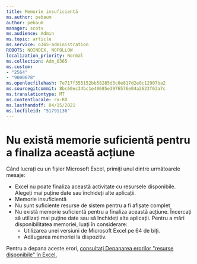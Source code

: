 ```yaml
---
title: Memorie insuficientă
ms.author: pebaum
author: pebaum
manager: scotv
ms.audience: Admin
ms.topic: article
ms.service: o365-administration
ROBOTS: NOINDEX, NOFOLLOW
localization_priority: Normal
ms.collection: Adm_O365
ms.custom:
- "2564"
- "9000678"
ms.openlocfilehash: 7e717f355152bb58285d3c0e817d2e0c12907ba2
ms.sourcegitcommit: 8bc60ec34bc1e40685e3976576e04a2623f63a7c
ms.translationtype: MT
ms.contentlocale: ro-RO
ms.lasthandoff: 04/15/2021
ms.locfileid: "51791136"
---
```

# <a name="there-isnt-enough-memory-to-complete-this-action"></a>Nu există memorie suficientă pentru a finaliza această acțiune

Când lucrați cu un fișier Microsoft Excel, primiți unul dintre următoarele mesaje:

- Excel nu poate finaliza această activitate cu resursele disponibile. Alegeți mai puține date sau închideți alte aplicații.
- Memorie insuficientă
- Nu sunt suficiente resurse de sistem pentru a fi afișate complet
- Nu există memorie suficientă pentru a finaliza această acțiune. Încercați să utilizați mai puține date sau să închideți alte aplicații. Pentru a mări disponibilitatea memoriei, luați în considerare: 
    - Utilizarea unei versiuni de Microsoft Excel pe 64 de biți.
    - Adăugarea memoriei la dispozitiv.

Pentru a depana aceste erori, [consultați Depanarea erorilor "resurse disponibile" în Excel.](https://docs.microsoft.com/office/troubleshoot/excel/available-resources-errors)